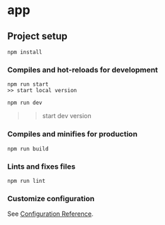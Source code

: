 # app

## Project setup
```
npm install
```

### Compiles and hot-reloads for development
```
npm run start
>> start local version
```

```
npm run dev
```
>> start dev version


### Compiles and minifies for production
```
npm run build
```

### Lints and fixes files
```
npm run lint
```

### Customize configuration
See [Configuration Reference](https://cli.vuejs.org/config/).
